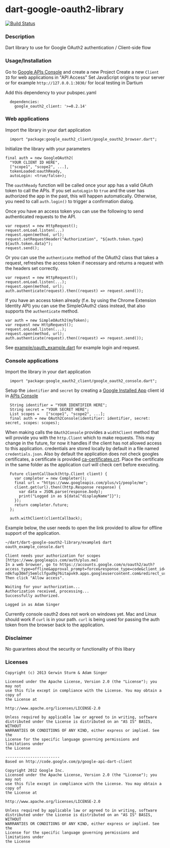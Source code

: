# dart-google-oauth2-library

[![Build Status](https://drone.io/github.com/dart-gde/dart-google-oauth2-library/status.png)](https://drone.io/github.com/dart-gde/dart-google-oauth2-library/latest)

### Description

Dart library to use for Google OAuth2 authentication / Client-side flow


### Usage/Installation


Go to [Google APIs Console](https://code.google.com/apis/console/) and create a new Project
Create a new `Client ID` for web applications in "API Access"
Set JavaScript origins to your server or for example `http://127.0.0.1:3030/` for local testing in Dartium

Add this dependency to your pubspec.yaml

```
  dependencies:
    google_oauth2_client: '>=0.2.14'
```

### Web applications

Import the library in your dart application

```
  import "package:google_oauth2_client/google_oauth2_browser.dart";
```

Initialize the library with your parameters

```
final auth = new GoogleOAuth2(
  "YOUR CLIENT ID HERE",
  ["scope1", "scope2", ...],
  tokenLoaded:oauthReady,
  autoLogin: <true/false>);
```

The `oauthReady` function will be called once your app has a valid OAuth token to call the APIs.
If you set `autoLogin` to `true` and the user has authorized the app in the past, this will happen automatically.
Otherwise, you need to call `auth.login()` to trigger a confirmation dialog.

Once you have an access token you can use the following to send authenticated requests to the API.

```
var request = new HttpRequest();
request.onLoad.listen(...)
request.open(method, url);
request.setRequestHeader("Authorization", "${auth.token.type} ${auth.token.data}");
request.send();
```

Or you can use the `authenticate` method of the OAuth2 class that takes a request, refreshes the access token if necessary and returns a request with the headers set correctly.

```
var request = new HttpRequest();
request.onLoad.listen(...);
request.open(method, url);
auth.authenticate(request).then((request) => request.send());
```

If you have an access token already (f.e. by using the Chrome Extension Identity API) you can use the SimpleOAuth2 class instead, that also supports the `authenticate` method.

```
var auth = new SimpleOAuth2(myToken);
var request new HttpRequest();
request.onLoad.listen(...);
request.open(method, url);
auth.authenticate(request).then((request) => request.send());
```


See [example/oauth_example.dart](https://github.com/dart-gde/dart-google-oauth2-library/blob/master/example/oauth_example.dart) for example login and request.

### Console applications

Import the library in your dart application

```
  import "package:google_oauth2_client/google_oauth2_console.dart";
```
Setup the `identifier` and `secret` by creating a [Google Installed App](https://developers.google.com/accounts/docs/OAuth2InstalledApp) client id in [APIs Console](https://code.google.com/apis/console) 

```
  String identifier = "YOUR IDENTIFIER HERE";
  String secret = "YOUR SECRET HERE";
  List scopes =   ["scope1", "scope2", ...];
  final auth = new OAuth2Console(identifier: identifier, secret: secret, scopes: scopes);
```

When making calls the `OAuth2Console` provides a `widthClient` method that will provide you with the `http.Client` which to make requests. This may change in the future, for now it handles if the client has not allowed access to this application. credentials are stored locally by default in a file named `credentials.json`. Also by default the application does not check googles certificates, a certificate is provided [ca-certificates.crt](lib/src/console/oauth2_console_client/ca-certificates.crt). Place the certificate in the same folder as the application curl will check cert before executing. 

```
  Future clientCallback(http.Client client) {
    var completer = new Completer();
    final url = "https://www.googleapis.com/plus/v1/people/me";
    client.get(url).then((http.Response response) {
      var data = JSON.parse(response.body);
      print("Logged in as ${data["displayName"]}");
    });
    return completer.future;
  };

  auth.withClient(clientCallback);
```

Example below, the user needs to open the link provided to allow for offline support of the application. 

```
~/dart/dart-google-oauth2-library/example$ dart oauth_example_console.dart 

Client needs your authorization for scopes [https://www.googleapis.com/auth/plus.me]
In a web browser, go to https://accounts.google.com/o/oauth2/auth?access_type=offline&approval_prompt=force&response_type=code&client_id=299615367852-n0kfup30mfj5emlclfgud9g76itapvk9.apps.googleusercontent.com&redirect_uri=http%3A%2F%2Flocalhost%3A60476&scope=https%3A%2F%2Fwww.googleapis.com%2Fauth%2Fplus.me
Then click "Allow access".

Waiting for your authorization...
Authorization received, processing...
Successfully authorized.

Logged in as Adam Singer
```

Currently console oauth2 does not work on windows yet. Mac and Linux should work if `curl` is in your path. `curl` is being used for passing the auth token from the browser back to the application.  

### Disclaimer

No guarantees about the security or functionality of this libary

### Licenses

```
Copyright (c) 2013 Gerwin Sturm & Adam Singer

Licensed under the Apache License, Version 2.0 (the "License"); you may not
use this file except in compliance with the License. You may obtain a copy of
the License at

http://www.apache.org/licenses/LICENSE-2.0

Unless required by applicable law or agreed to in writing, software
distributed under the License is distributed on an "AS IS" BASIS, WITHOUT
WARRANTIES OR CONDITIONS OF ANY KIND, either express or implied. See the
License for the specific language governing permissions and limitations under
the License

------------------------
Based on http://code.google.com/p/google-api-dart-client

Copyright 2012 Google Inc.
Licensed under the Apache License, Version 2.0 (the "License"); you may not
use this file except in compliance with the License. You may obtain a copy of
the License at

http://www.apache.org/licenses/LICENSE-2.0

Unless required by applicable law or agreed to in writing, software
distributed under the License is distributed on an "AS IS" BASIS, WITHOUT
WARRANTIES OR CONDITIONS OF ANY KIND, either express or implied. See the
License for the specific language governing permissions and limitations under
the License
```
